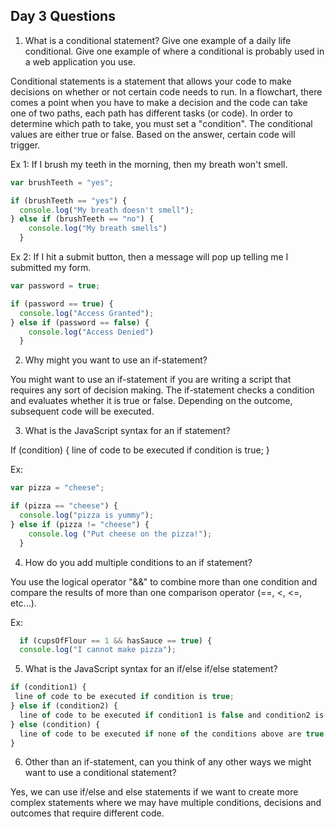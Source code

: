 ## Day 3 Questions

1. What is a conditional statement? Give one example of a daily life conditional. Give one example of where a conditional is probably used in a web application you use.  

Conditional statements is a statement that allows your code to make decisions on whether or not certain code needs to run. In a flowchart, there comes a point when you have to make a decision and the code can take one of two paths, each path has different tasks (or code). In order to determine which path to take, you must set a "condition". The conditional values are either true or false. Based on the answer, certain code will trigger.

Ex 1: If I brush my teeth in the morning, then my breath won't smell.
```javascript
var brushTeeth = "yes";

if (brushTeeth == "yes") {
  console.log("My breath doesn't smell");
} else if (brushTeeth == "no") {
    console.log("My breath smells")
  }
  ```  
Ex 2: If I hit a submit button, then a message will pop up telling me I submitted my form.
```javascript
var password = true;

if (password == true) {
  console.log("Access Granted");
} else if (password == false) {
    console.log("Access Denied")
  }
  ```
2. Why might you want to use an if-statement?  

 You might want to use an if-statement if you are writing a script that requires any sort of decision making.
 The if-statement checks a condition and evaluates whether it is true or false. Depending on the outcome, subsequent code will be executed.  

3. What is the JavaScript syntax for an if statement?  

If (condition) {
  line of code to be executed if condition is true;
}

Ex:
```javascript
var pizza = "cheese";

if (pizza == "cheese") {
  console.log("pizza is yummy");
} else if (pizza != "cheese") {
    console.log ("Put cheese on the pizza!");
  }
```  

4. How do you add multiple conditions to an if statement?  

You use the logical operator "&&" to combine more than one condition and compare the results of more than one comparison operator (==, <, <=, etc...).

Ex:
```javascript
  if (cupsOfFlour == 1 && hasSauce == true) {
  console.log("I cannot make pizza");
```      

5. What is the JavaScript syntax for an if/else if/else statement?    

```javascript
if (condition1) {
 line of code to be executed if condition is true;
} else if (condition2) {
  line of code to be executed if condition1 is false and condition2 is true;
} else (condition) {
  line of code to be executed if none of the conditions above are true;
}
```

6. Other than an if-statement, can you think of any other ways we might want to use a conditional statement?    

Yes, we can use if/else and else statements if we want to create more complex statements where we may have multiple conditions, decisions and outcomes that require different code.
